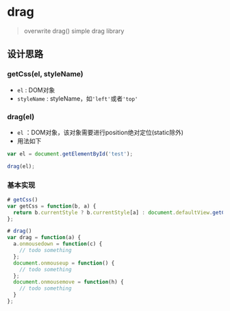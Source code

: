 # drag

  >overwrite drag() simple drag library



## 设计思路

### getCss(el, styleName)

- `el` : DOM对象
- `styleName` : styleName，如`'left'`或者`'top'`

### drag(el)

- `el` ：DOM对象，该对象需要进行position绝对定位(static除外)
- 用法如下
```javascript
var el = document.getElementById('test');

drag(el);
```

### 基本实现

```javascript
# getCss()
var getCss = function(b, a) {
  return b.currentStyle ? b.currentStyle[a] : document.defaultView.getComputedStyle(b, false)[a]
};

# drag()
var drag = function(a) {
  a.onmousedown = function(c) {
    // todo something
  };
  document.onmouseup = function() {
    // todo something
  };
  document.onmousemove = function(h) {
    // todo something
  }
};
```

